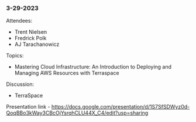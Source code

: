 ### 3-29-2023

Attendees:
  - Trent Nielsen
  - Fredrick Polk
  - AJ Tarachanowicz

Topics: 
  - Mastering Cloud Infrastructure: An Introduction to Deploying and Managing AWS Resources with Terraspace

Discussion:
  - TerraSpace

Presentation link - https://docs.google.com/presentation/d/1S7SfSDWyz0d-QoqBBo3kWay3CBcOjYsrqhCLU44X_C4/edit?usp=sharing


